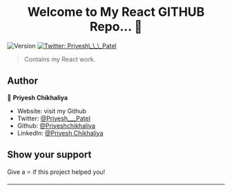 <h1 align="center">Welcome to My React GITHUB Repo... 👋</h1>
<p>
  <img alt="Version" src="https://img.shields.io/badge/version-0.0.0.0-blue.svg?cacheSeconds=2592000" />
  <a href="https://twitter.com/Priyesh\_\_\_Patel" target="_blank">
    <img alt="Twitter: Priyesh\_\_\_Patel" src="https://img.shields.io/twitter/follow/Priyesh\_\_\_Patel.svg?style=social" />
  </a>
</p>

> Contains my React work.

## Author

👤 **Priyesh Chikhaliya**

* Website: visit my Github
* Twitter: [@Priyesh\_\_\_Patel](https://twitter.com/Priyesh\_\_\_Patel)
* Github: [@Priyeshchikhaliya](https://github.com/Priyeshchikhaliya)
* LinkedIn: [@Priyesh Chikhaliya ](https://www.linkedin.com/in/priyesh-chikhaliya-a11753151)

## Show your support

Give a ⭐️ if this project helped you!

***
